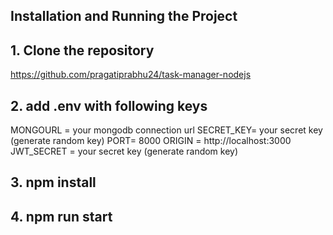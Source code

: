## Installation and Running the Project

## 1. Clone the repository
https://github.com/pragatiprabhu24/task-manager-nodejs

## 2. add .env with following keys
MONGOURL = your mongodb connection url
SECRET_KEY= your secret key (generate random key)
PORT= 8000
ORIGIN = http://localhost:3000
JWT_SECRET = your secret key (generate random key)

## 3. npm install

## 4. npm run start

